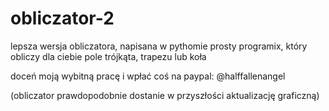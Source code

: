 # obliczator-2

lepsza wersja obliczatora, napisana w pythomie
prosty programix, który obliczy dla ciebie pole trójkąta, trapezu lub koła

doceń moją wybitną pracę i wpłać coś na paypal: @halffallenangel

(obliczator prawdopodobnie dostanie w przyszłości aktualizację graficzną)
